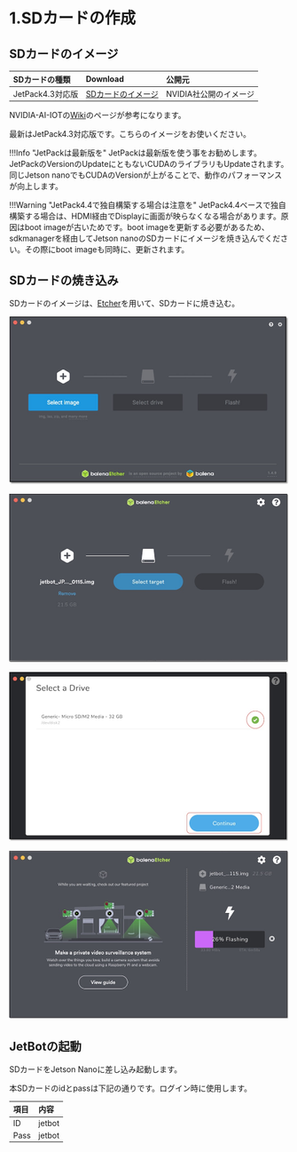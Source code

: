 # 1.SDカードの作成

## SDカードのイメージ　

|SDカードの種類|Download|公開元|
|:--|:--|:--|
|JetPack4.3対応版|[SDカードのイメージ](https://drive.google.com/open?id=1G5nw0o3Q6E08xZM99ZfzQAe7-qAXxzHN)|NVIDIA社公開のイメージ|

NVIDIA-AI-IOTの[Wiki](https://github.com/NVIDIA-AI-IOT/jetbot/wiki/software-setup)のページが参考になります。

最新はJetPack4.3対応版です。こちらのイメージをお使いください。

!!!Info "JetPackは最新版を"
	JetPackは最新版を使う事をお勧めします。JetPackのVersionのUpdateにともないCUDAのライブラリもUpdateされます。同じJetson nanoでもCUDAのVersionが上がることで、動作のパフォーマンスが向上します。　

!!!Warning "JetPack4.4で独自構築する場合は注意を"
	JetPack4.4ベースで独自構築する場合は、HDMI経由でDisplayに画面が映らなくなる場合があります。原因はboot imageが古いためです。boot imageを更新する必要があるため、sdkmanagerを経由してJetson nanoのSDカードにイメージを焼き込んでください。その際にboot imageも同時に、更新されます。

## SDカードの焼き込み

SDカードのイメージは、[Etcher](https://www.balena.io/etcher/)を用いて、SDカードに焼き込む。

![](./img/sd001.jpg)

![](./img/sd002.jpg)

![](./img/sd003.jpg)

![](./img/sd004.jpg)

## JetBotの起動

SDカードをJetson Nanoに差し込み起動します。

本SDカードのidとpassは下記の通りです。ログイン時に使用します。

|項目|内容|
|:--|:--|
|ID|jetbot|
|Pass|jetbot|
